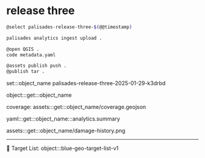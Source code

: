 # release three

```bash
@select palisades-release-three-$(@@timestamp)

palisades analytics ingest upload .

@open QGIS .
code metadata.yaml

@assets publish push .
@publish tar .
```

set:::object_name palisades-release-three-2025-01-29-k3drbd

object:::get:::object_name

coverage: assets:::get:::object_name/coverage.geojson

yaml:::get:::object_name:::analytics.summary

assets:::get:::object_name/damage-history.png

---

🎯 Target List: object:::blue-geo-target-list-v1